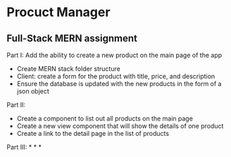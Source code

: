 # Procuct Manager
## Full-Stack MERN assignment

Part I: 
Add the ability to create a new product on the main page of the app
* Create MERN stack folder structure
* Client: create a form for the product with title, price, and description
* Ensure the database is updated with the new products in the form of a json object

Part II: 
* Create a component to list out all products on the main page
* Create a new view component that will show the details of one product
* Create a link to the detail page in the list of products

Part III: 
*
*
*